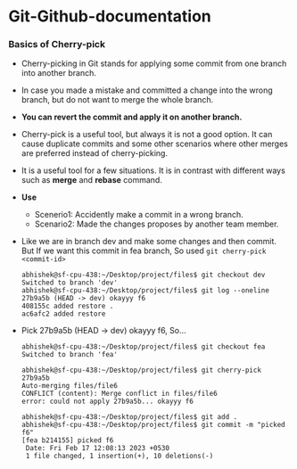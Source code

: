 # Git-Github-documentation

### Basics of Cherry-pick

- Cherry-picking in Git stands for applying some commit from one branch into another branch.
- In case you made a mistake and committed a change into the wrong branch, but do not want to merge the whole branch.
- **You can revert the commit and apply it on another branch.**
- Cherry-pick is a useful tool, but always it is not a good option. It can cause duplicate commits and some other scenarios where other merges are preferred instead of cherry-picking.
- It is a useful tool for a few situations. It is in contrast with different ways such as **merge** and **rebase** command.
- **Use**
    - Scenerio1: Accidently make a commit in a wrong branch.
    - Scenario2: Made the changes proposes by another team member.
- Like we are in branch dev and make some changes and then commit. But If we want this commit in fea branch, So used `git cherry-pick <commit-id>`
    
    ```
    abhishek@sf-cpu-438:~/Desktop/project/files$ git checkout dev
    Switched to branch 'dev'
    abhishek@sf-cpu-438:~/Desktop/project/files$ git log --oneline
    27b9a5b (HEAD -> dev) okayyy f6
    408155c added restore .
    ac6afc2 added restore
    ```
    
- Pick 27b9a5b (HEAD -> dev) okayyy f6, So…
    
    ```
    abhishek@sf-cpu-438:~/Desktop/project/files$ git checkout fea
    Switched to branch 'fea'
    
    abhishek@sf-cpu-438:~/Desktop/project/files$ git cherry-pick 27b9a5b
    Auto-merging files/file6
    CONFLICT (content): Merge conflict in files/file6
    error: could not apply 27b9a5b... okayyy f6
    
    abhishek@sf-cpu-438:~/Desktop/project/files$ git add .
    abhishek@sf-cpu-438:~/Desktop/project/files$ git commit -m "picked f6"
    [fea b214155] picked f6
     Date: Fri Feb 17 12:08:13 2023 +0530
     1 file changed, 1 insertion(+), 10 deletions(-)
    ```
